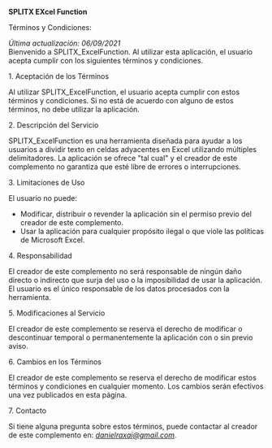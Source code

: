  **SPLITX  EXcel Function**

 Términos y Condiciones:

*Última actualización: 06/09/2021*  
Bienvenido a SPLITX\_ExcelFunction. Al utilizar esta aplicación, el usuario acepta cumplir con los siguientes términos y condiciones.

1\. Aceptación de los Términos

Al utilizar SPLITX\_ExcelFunction, el usuario acepta cumplir con estos términos y condiciones. Si no está de acuerdo con alguno de estos términos, no debe utilizar la aplicación.

2\. Descripción del Servicio

SPLITX\_ExcelFunction es una herramienta diseñada para ayudar a los usuarios a dividir texto en celdas adyacentes en Excel utilizando múltiples delimitadores. La aplicación se ofrece "tal cual" y el creador de este complemento no garantiza que esté libre de errores o interrupciones.

3\. Limitaciones de Uso

El usuario no puede:

* Modificar, distribuir o revender la aplicación sin el permiso previo del creador de este complemento.  
* Usar la aplicación para cualquier propósito ilegal o que viole las políticas de Microsoft Excel.

4\. Responsabilidad

El creador de este complemento no será responsable de ningún daño directo o indirecto que surja del uso o la imposibilidad de usar la aplicación. El usuario es el único responsable de los datos procesados con la herramienta.

5\. Modificaciones al Servicio

El creador de este complemento se reserva el derecho de modificar o descontinuar temporal o permanentemente la aplicación con o sin previo aviso.

6\. Cambios en los Términos

El creador de este complemento se reserva el derecho de modificar estos términos y condiciones en cualquier momento. Los cambios serán efectivos una vez publicados en esta página.

7\. Contacto

Si tiene alguna pregunta sobre estos términos, puede contactar al creador de este complemento en: *danielraxai@gmail.com.*

